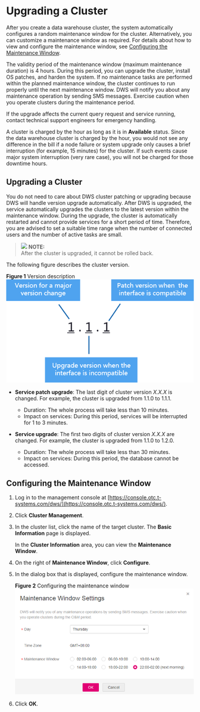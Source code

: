 # Upgrading a Cluster<a name="dws_01_0008"></a>

After you create a data warehouse cluster, the system automatically configures a random maintenance window for the cluster. Alternatively, you can customize a maintenance window as required. For details about how to view and configure the maintenance window, see  [Configuring the Maintenance Window](#section1583412504297).

The validity period of the maintenance window \(maximum maintenance duration\) is 4 hours. During this period, you can upgrade the cluster, install OS patches, and harden the system. If no maintenance tasks are performed within the planned maintenance window, the cluster continues to run properly until the next maintenance window. DWS will notify you about any maintenance operation by sending SMS messages. Exercise caution when you operate clusters during the maintenance period.

If the upgrade affects the current query request and service running, contact technical support engineers for emergency handling. 

A cluster is charged by the hour as long as it is in  **Available**  status. Since the data warehouse cluster is charged by the hour, you would not see any difference in the bill if a node failure or system upgrade only causes a brief interruption \(for example, 15 minutes\) for the cluster. If such events cause major system interruption \(very rare case\), you will not be charged for those downtime hours. 

## Upgrading a Cluster<a name="section820391923314"></a>

You do not need to care about DWS cluster patching or upgrading because DWS will handle version upgrade automatically. After DWS is upgraded, the service automatically upgrades the clusters to the latest version within the maintenance window. During the upgrade, the cluster is automatically restarted and cannot provide services for a short period of time. Therefore, you are advised to set a suitable time range when the number of connected users and the number of active tasks are small.

>![](/images/icon-note.gif) **NOTE:**   
>After the cluster is upgraded, it cannot be rolled back.  

The following figure describes the cluster version.

**Figure  1**  Version description<a name="fig20809175412226"></a>  
![](figures/version-description.png "version-description")

-   **Service patch upgrade**: The last digit of cluster version  _X.X.X_  is changed. For example, the cluster is upgraded from 1.1.0 to 1.1.1.
    -   Duration: The whole process will take less than 10 minutes.
    -   Impact on services: During this period, services will be interrupted for 1 to 3 minutes.

-   **Service upgrade**: The first two digits of cluster version  _X.X.X_  are changed. For example, the cluster is upgraded from 1.1.0 to 1.2.0.
    -   Duration: The whole process will take less than 30 minutes.
    -   Impact on services: During this period, the database cannot be accessed.


## Configuring the Maintenance Window<a name="section1583412504297"></a>

1.  Log in to the management console at  [https://console.otc.t-systems.com/dws/](https://console.otc.t-systems.com/dws/).
2.  Click  **Cluster Management**.
3.  In the cluster list, click the name of the target cluster. The  **Basic Information**  page is displayed.

    In the  **Cluster Information**  area, you can view the  **Maintenance Window**.

4.  On the right of  **Maintenance Window**, click  **Configure**.
5.  In the dialog box that is displayed, configure the maintenance window.

    **Figure  2**  Configuring the maintenance window<a name="fig37133387306"></a>  
    ![](figures/configuring-the-maintenance-window.png "configuring-the-maintenance-window")

6.  Click  **OK**.

